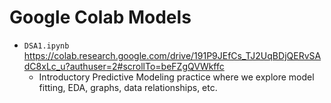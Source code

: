# Google Colab Models
- ``DSA1.ipynb``
https://colab.research.google.com/drive/191P9JEfCs_TJ2UqBDjQERvSAdC8xLc_u?authuser=2#scrollTo=beFZgQVWkffc
  - Introductory Predictive Modeling practice where we explore model fitting, EDA, graphs, data relationships, etc.
